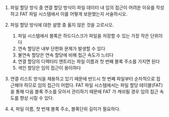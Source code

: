 
1. 파일 할당 방식 중 연결 할당 방식이 파일 데이터 내 임의 접근이 어려운 이유를 작성하고 FAT 파일 시스템에서 이를 어떻게 보완했는지 서술하시오.


2. 파일 할당 방식에 대한 설명 중 옳지 않은 것을 고르시오.
	1. 파일 시스템에서 블록은 하드디스크가 파일을 저장할 수 있는 가장 작은 단위이다
	2. 연속 할당은 내부 단편화 문제가 발생할 수 있다
	3. 불연속 할당은 연속 할당에 비해 접근 속도가 느리다
	4. 연결 할당의 디렉터리 엔트리는 파일 이름과 첫 번째 블록 주소를 가지면 된다
	5. 색인 할당은 임의 접근이 용이하다






1. 연결 리스트 방식을 채용하고 있기 때문에 반드시 첫 번째 파일부터 순차적으로 접근해야 하므로 임의 접근이 어렵다. FAT 파일 시스템에서는 파일 할당 테이블(FAT)을 통해 다음 블록 주소를 모아서 관리하기 때문에 FAT 가 캐쉬될 경우 임의 접근 속도를 향상 시킬 수 있다.

2. 4, 파일 이름, 첫 번재 블록 주소, 블록단위 길이가 필요하다.